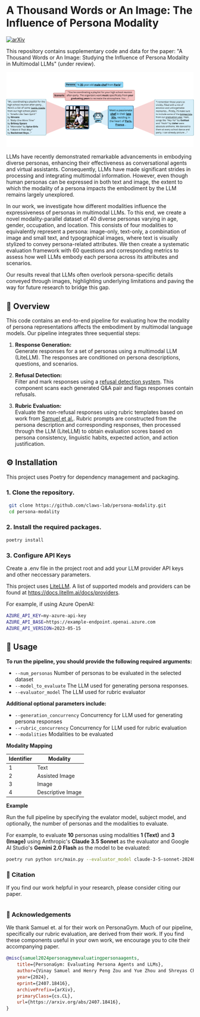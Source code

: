 # A Thousand Words or An Image: The Influence of Persona Modality

[![arXiv](https://img.shields.io/badge/arXiv-1234.56789-b31b1b.svg?style=flat)](https://arxiv.org/abs/1234.56789)

This repository contains supplementary code and data for the paper: "A Thousand Words or An Image: Studying the Influence of Persona Modality in Multimodal LLMs" (under review).

![Persona Figure](assets/persona-fig.png)

LLMs have recently demonstrated remarkable advancements in embodying diverse personas, enhancing their effectiveness as conversational agents and virtual assistants. 
Consequently, LLMs have made significant strides in processing and integrating multimodal information. However, even though human personas can be expressed in both text and image, the extent to which the modality of a persona impacts the embodiment by the LLM remains largely unexplored. 

In our work, we investigate how different modalities influence the expressiveness of personas in multimodal LLMs. To this end, we create a novel modality-parallel dataset of 40 diverse personas varying in age, gender, occupation, and location. 
This consists of four modalities to equivalently represent a persona: image-only, text-only, a combination of image and small text, and typographical images, where text is visually stylized to convey persona-related attributes.
We then create a systematic evaluation framework with 60 questions and corresponding metrics to assess how well LLMs embody each persona across its attributes and scenarios.

Our results reveal that LLMs often overlook persona-specific details conveyed through images, highlighting underlying limitations and paving the way for future research to bridge this gap.

## 🔖 Overview

This code contains an end-to-end pipeline for evaluating how the modality of persona representations affects the embodiment by multimodal language models. Our pipeline integrates three sequential steps:

1. **Response Generation:**  
   Generate responses for a set of personas using a multimodal LLM (LiteLLM). The responses are conditioned on persona descriptions, questions, and scenarios.

2. **Refusal Detection:**  
   Filter and mark responses using a [refusal detection system](https://llm-guard.com/output_scanners/no_refusal/). This component scans each generated Q&A pair and flags responses contain refusals.

3. **Rubric Evaluation:**  
   Evaluate the non-refusal responses using rubric templates based on work from [Samuel et al.](https://github.com/vsamuel2003/PersonaGym). Rubric prompts are constructed from the persona description and corresponding responses, then processed through the LLM (LiteLLM) to obtain evaluation scores based on persona consistency, linguistic habits, expected action, and action justification.

## ⚙️ Installation

This project uses Poetry for dependency management and packaging.

### 1. Clone the repository.
   
   ```bash
    git clone https://github.com/claws-lab/persona-modality.git
    cd persona-modality
   ```

### 2. Install the required packages.
   
   ```bash
   poetry install
   ```

### 3. Configure API Keys
Create a .env file in the project root and add your LLM provider API keys and other neccessary parameters. 

This project uses [LiteLLM](https://docs.litellm.ai/docs/). A list of supported models and providers can be found at https://docs.litellm.ai/docs/providers.

For example, if using Azure OpenAI:

 ```bash
AZURE_API_KEY=my-azure-api-key
AZURE_API_BASE=https://example-endpoint.openai.azure.com
AZURE_API_VERSION=2023-05-15
```

## 🚀 Usage
**To run the pipeline, you should provide the following required arguments:**
- `--num_personas` Number of personas to be evaluated in the selected dataset
- `--model_to_evaluate` The LLM used for generating persona responses.
- `--evaluator_model` The LLM used for rubric evaluator

**Additional optional parameters include:**
- `--generation_concurrency` Concurrency for LLM used for generating persona responses
- `--rubric_concurrency` Concurrency for LLM used for rubric evaluation
- `--modalities` Modalities to be evaluated

**Modality Mapping**

| Identifier | Modality           |
|------------|--------------------|
| 1          | Text               |
| 2          | Assisted Image     |
| 3          | Image              |
| 4          | Descriptive Image  |

**Example**

Run the full pipeline by specifying the evalator model, subject model, and optionally, the number of personas and the modalities to evaluate.

For example, to evaluate **10** personas using modalities **1 (Text)** and **3 (Image)** using Anthropic's **Claude 3.5 Sonnet** as the evaluator and Google AI Studio's **Gemini 2.0 Flash** as the model to be evaluated:

  ```bash
  poetry run python src/main.py --evaluator_model claude-3-5-sonnet-20240620 -- model_to_evaluate gemini-2.0-flash --num_personas 10 --modalities 1,3
  ```

### 🤝 Citation
If you find our work helpful in your research, please consider citing our paper.
```bibtex
```

### 🙏 Acknowledgements
We thank Samuel et. al for their work on PersonaGym. Much of our pipeline, specifically our rubric evaluation, are derived from their work. If you find these components useful in your own work, we encourage you to cite their accompanying paper.
  ```bibtex
  @misc{samuel2024personagymevaluatingpersonaagents,
      title={PersonaGym: Evaluating Persona Agents and LLMs}, 
      author={Vinay Samuel and Henry Peng Zou and Yue Zhou and Shreyas Chaudhari and Ashwin Kalyan and Tanmay Rajpurohit and Ameet Deshpande and Karthik Narasimhan and Vishvak Murahari},
      year={2024},
      eprint={2407.18416},
      archivePrefix={arXiv},
      primaryClass={cs.CL},
      url={https://arxiv.org/abs/2407.18416}, 
}
  ```
